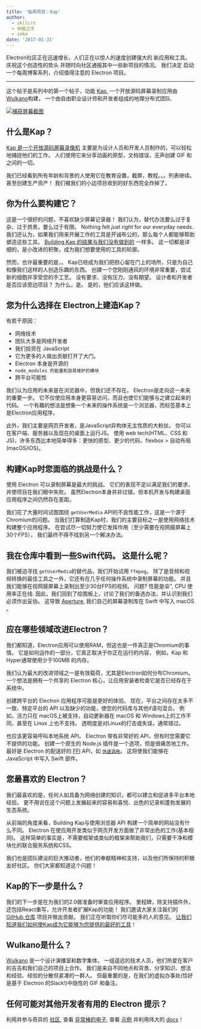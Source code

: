 ```yaml
---
title: '每周项目：Kap'
author:
  - skllcrn
  - 休眠之手
  - zeke
date: '2017-01-31'
---
```


Electron社区正在迅速增长，人们正在以惊人的速度创建强大的 新应用和工具。 庆祝这个创造性的势头 并随时向社区通报其中一些新项目的情况。 我们决定 启动一个每周博客系列，介绍值得注意的 Electron 项目。

---

这个帖子是系列中的第一个帖子，功能 [Kap](https://getkap.co/), 一个开放源码屏幕录制应用由 [Wulkano](https://wulkano.com/)构建， 一个由自由职业设计师和开发者组成的地理分布式团队.

[![捕获屏幕截图](https://cloud.githubusercontent.com/assets/2289/22439463/8f1e509e-e6e4-11e6-9c32-3a9db63fc9a1.gif)](https://getkap.co/)

## 什么是Kap？

[Kap 是一个开放源码屏幕录像机](https://getkap.co) 主要是为设计人员和开发人员制作的，可以轻松地捕捉他们的工作。 人们使用它来分享动画的原型，文档错误，无声创建 GIF 和之间的一切。

我们已经看到所有年龄和背景的人使用它在教育设置，截屏，教程。。。列表继续。 甚至创建生产资产！ 我们被我们的小边项目收到的好东西完全炸掉了。

## 你为什么要构建它？

这是一个很好的问题，不喜欢缺少屏幕记录器！ 我们认为，替代办法要么过于复杂、过于昂贵，要么过于有限。 Nothing felt *just right* for our everyday needs. 我们还认为，如果我们用来开展工作的工具是开诚布公的，那么每个人都能够帮助塑造这些工具。 [Building Kap 的结果与我们没有做到的](https://medium.com/wulkano-friends/from-idea-to-product-and-beyond-a12850403c38) 一样多。 这一切都是详细的，是小改进的积聚，成为我们想要使用的工具的轮廓。

然而，也许最重要的是，。 Kap已经成为我们把担心留在门上的场所，只是为自己和像我们这样的人创造乐趣的东西。 创建一个您刚刚通风的环境非常重要，尝试新的细胞并享受您的手工艺。 没有要求、没有压力、没有期望。 设计者和开发者是否应该旁边项目？ 为什么，是。 是的，他们应该这样做。

## 您为什么选择在 Electron上建造Kap？

有若干原因：

* 网络技术
* 团队大多是网络开发者
* 我们投资在 JavaScript
* 它为更多的人做出贡献打开了大门。
* Electron 本身是开源的
* `node_modules 的能量和容易维护的模块`
* 跨平台可能性

我们认为应用的未来是在浏览器中，但我们还不存在。 Electron是走向这一未来的重要一步。 它不仅使应用本身更容易访问，而且也使它们能够与之建立起来的代码。 一个有趣的想法是想象一个未来的操作系统是一个浏览器，而标签基本上是Electron应用程序。

此外，我们主要是网页开发者，是JavaScript异构体无主性质的大粉丝。 你可以在客户端、服务器以及现在的桌面上运行JS。 使用 web tech(HTML、CSS 和 JS)，许多东西比本地简单得多：更快的原型、更少的代码、flexbox > 自动布局(macOS/iOS)。

## 构建Kap时您面临的挑战是什么？

使用 Electron 可以录制屏幕是最大的挑战。 它们的表现不足以满足我们的要求，并使项目在我们眼中失败。 虽然Electron本身并非过错，但本机开发与构建桌面应用程序之间仍然存在差距。

我们花了大量时间试图围绕 `getUserMedia` API的不良性能工作，这是一个源于Chromium的问题。 当我们打算制造Kap时，我们的主要目标之一是使用网络技术构建整个应用程序。 在尝试尽一切努力使它发挥作用（至少需要在视网膜屏幕上30个FPS）， 我们最终不得不找到另一个解决办法。

## 我在仓库中看到一些Swift代码。 这是什么呢？

我们被迫寻找 `getUserMedia`的替代品，我们开始试用 `ffmpeg`。 除了是音频和视频转换的最佳工具之一外，它还有在几乎任何操作系统中录制屏幕的功能。 并且我们能够在视网膜屏幕上录制出至少30台FPS的视频。 问题? 性能是:weary:", CPU 使用率正在线. 因此，我们回到了绘图板上，讨论了我们的备选办法，并认识到我们必须作出妥协。 这导致 [Aperture](https://github.com/wulkano/aperture), 我们自己的屏幕录制库在 Swift 中写入 macOS 。

## 应在哪些领域改进Electron？

我们都知道，Electron应用可以使用RAM，但这也是一件真正是Chromium的事情。 它是如何运作的一部分，它真正取决于你正在运行的内容， 例如，Kap 和 Hyper通常使用少于100MB 的内存。

我们认为最大的改进领域之一是有效载荷，尤其是Electron如何分布Chromium。 一个想法是拥有一个共享的 Electron 核心，让应用安装者检查它是否已经存在于系统中。

创建跨平台的 Electron 应用程序可能是更好的体验。 现在，平台之间存在太多不一致、特定平台的 API 以及缺少的功能，使您的代码库与其他if语句混合。 例如，活力只在 macOS上被支持，自动更新器在 macOS 和 Windows上的工作不同，甚至在 Linux 上也不支持。 透明度是对Linux的打击或失误，通常错过。

也应该更容易呼叫本地系统 API。 Electron 带有非常好的 API，但有时您需要它不提供的功能。 创建一个原生的 Node.js 插件是一个选项，但是很痛苦地工作。 最好是 Electron 的配送好的 [FFI](https://en.wikipedia.org/wiki/Foreign_function_interface) API，如 [`快速调用`](https://github.com/cmake-js/fastcall)。 这将使我们能够在 JavaScript 中写入 Swift 部件。

## 您最喜欢的 Electron？

我们最喜欢的是，任何人如具备为网络创建的知识，都可以建立和促进多平台本地经验。 更不用说在这个问题上发展起来的容易和喜悦、出色的记录和蓬勃发展的生态系统。

从前端的角度来看，Building Kap与使用浏览器 API 构建一个简单的网站没有什么不同。 Electron 在使应用开发类似于网页开发方面做了非常出色的工作(基本相同)。 这样简单的事实是，不需要框架或类似的框架来帮助我们，只需要干净和模块化的联合服务系统和CSS。

我们也是团队建设的巨大推动者，他们的奉献精神和支持，以及他们所保持的积极友好社区。 你们大家都知道这个问题！

## Kap的下一步是什么？

我们的下一步是在为我们的2.0做准备时审查应用程序。 里程碑，除支持插件外，还包括React重写，允许开发者扩展Kap的功能！ 我们邀请大家关注我们的 [GitHub 仓库](https://github.com/wulkano/kap) 项目并做出贡献。 我们正在听取你们尽可能多的人的意见。 [让我们知道我们如何使Kap成为它能够为您提供的最好的工具](https://wulkano.typeform.com/to/BIvJKz)！

## Wulkano是什么？

[Wulkano](https://wulkano.com) 是一个设计演播室和数字集体。 一组遥远的技术人员，他们热爱在客户的吉吉和我们自己的项目上合作。 我们是来自不同地点和背景、分享知识、想法和经验、经验的分散但紧凑的一群人。 但最重要的是，在我们的虚拟办事处(恰好是基于 Electron 的Slack!)中隐性的 GIF 和备注。

## 任何可能对其他开发者有用的 Electron 提示？

利用并参与奇异的 [社区](https://discuss.atom.io/c/electron), 查看 [非常棒的电子](https://github.com/sindresorhus/awesome-electron), 查看 [示例](https://github.com/electron/electron-api-demos) 并利用伟大的 [docs](https://electronjs.org/docs/)！

